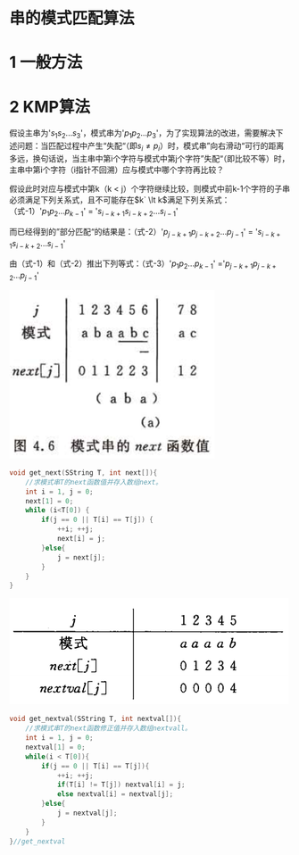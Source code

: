 # 串的模式匹配算法

# 1 一般方法

# 2 KMP算法

假设主串为'$s_1s_2...s_3$'，模式串为'$p_1p_2...p_3$'，为了实现算法的改进，需要解决下述问题：当匹配过程中产生“失配“（即$s_i \neq p_i$）时，模式串”向右滑动“可行的距离多远，换句话说，当主串中第i个字符与模式中第j个字符”失配“（即比较不等）时，主串中第i个字符（i指针不回溯）应与模式中哪个字符再比较？

假设此时对应与模式中第k（k < j）个字符继续比较，则模式中前k-1个字符的子串必须满足下列关系式，且不可能存在$k` \lt k$满足下列关系式：（式-1）'$p_1p_2...p_{k-1}$' = '$s_{i-k+1}s_{i-k+2}...s_{i-1}$'

而已经得到的”部分匹配“的结果是：（式-2）'$p_{j-k+1}p_{j-k+2}...p_{j-1}$' = '$s_{i-k+1}s_{i-k+2}...s_{i-1}$'

由（式-1）和（式-2）推出下列等式：（式-3）'$p_1p_2...p_{k-1}$' ='$p_{j-k+1}p_{j-k+2}...p_{j-1}$'

![](../../../../media/dataStructure_graph_20201113204742.png)

```c
void get_next(SString T, int next[]){
    //求模式串T的next函数值并存入数组next。
    int i = 1, j = 0; 
    next[1] = 0;
    while (i<T[0]) {
        if(j == 0 || T[i] == T[j]) {
            ++i; ++j;
            next[i] = j;
        }else{
            j = next[j];
        }
    }
}
```

![](../../../../media/dataStructure_graph_20201117162545.png)

```c
void get_nextval(SString T, int nextval[]){
    //求模式串T的next函数修正值并存入数组nextvall。
    int i = 1, j = 0;
    nextval[1] = 0;
    while(i < T[0]){
        if(j == 0 || T[i] == T[j]){
            ++i; ++j;
            if(T[i] != T[j]) nextval[i] = j;
            else nextval[i] = nextval[j];
        }else{
            j = nextval[j];
        }
    }
}//get_nextval
```

